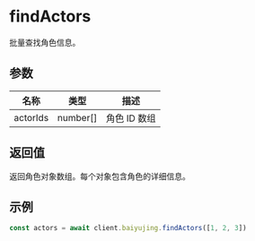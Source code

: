 # findActors

批量查找角色信息。

## 参数

| 名称 | 类型 | 描述 |
|------|------|------|
| actorIds | number[] | 角色 ID 数组 |

## 返回值

返回角色对象数组。每个对象包含角色的详细信息。

## 示例

```ts
const actors = await client.baiyujing.findActors([1, 2, 3])
```
